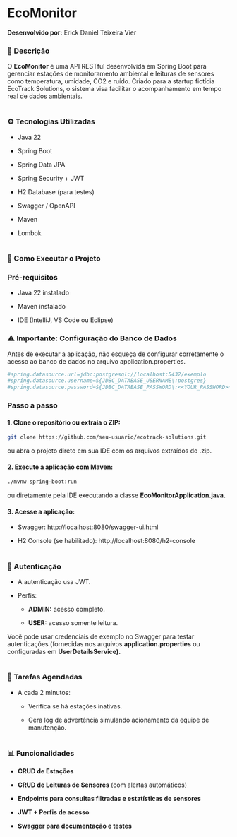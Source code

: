 # EcoMonitor
<strong>Desenvolvido por:</strong> Erick Daniel Teixeira Vier

### 📘 Descrição
O <strong>EcoMonitor</strong> é uma API RESTful desenvolvida em Spring Boot para gerenciar estações de monitoramento ambiental e leituras de sensores como temperatura, umidade, CO2 e ruído. Criado para a startup fictícia EcoTrack Solutions, o sistema visa facilitar o acompanhamento em tempo real de dados ambientais.

#

### ⚙️ Tecnologias Utilizadas
- Java 22

- Spring Boot

- Spring Data JPA

- Spring Security + JWT

- H2 Database (para testes)

- Swagger / OpenAPI

- Maven

- Lombok

#

### 🚀 Como Executar o Projeto
### Pré-requisitos

- Java 22 instalado

- Maven instalado

- IDE (IntelliJ, VS Code ou Eclipse)

### ⚠️ Importante: Configuração do Banco de Dados

Antes de executar a aplicação, não esqueça de configurar corretamente o acesso ao banco de dados no arquivo application.properties.

```bash
#spring.datasource.url=jdbc:postgresql://localhost:5432/exemplo
#spring.datasource.username=${JDBC_DATABASE_USERNAME\:postgres}
#spring.datasource.password=${JDBC_DATABASE_PASSWORD\:<<YOUR_PASSWORD>>}
```

### Passo a passo
#### 1. Clone o repositório ou extraia o ZIP:

```bash
git clone https://github.com/seu-usuario/ecotrack-solutions.git
```

ou abra o projeto direto em sua IDE com os arquivos extraídos do .zip.

#### 2. Execute a aplicação com Maven:

```bash
./mvnw spring-boot:run
```

ou diretamente pela IDE executando a classe <strong>EcoMonitorApplication.java.</strong>

#### 3. Acesse a aplicação:

- Swagger: http://localhost:8080/swagger-ui.html

- H2 Console (se habilitado): http://localhost:8080/h2-console

#

### 🔐 Autenticação
- A autenticação usa JWT.

- Perfis:

  - <strong>ADMIN:</strong> acesso completo.

  - <strong>USER:</strong> acesso somente leitura.

Você pode usar credenciais de exemplo no Swagger para testar autenticações (fornecidas nos arquivos <strong>application.properties</strong> ou configuradas em <strong>UserDetailsService).</strong>

#

### 📅 Tarefas Agendadas
- A cada 2 minutos:

  - Verifica se há estações inativas.

  - Gera log de advertência simulando acionamento da equipe de manutenção.
 
#

### 📊 Funcionalidades
- <strong>CRUD de Estações</strong>

- <strong>CRUD de Leituras de Sensores</strong> (com alertas automáticos)

- <strong>Endpoints para consultas filtradas e estatísticas de sensores</strong>

- <strong>JWT + Perfis de acesso</strong>

- <strong>Swagger para documentação e testes</strong>